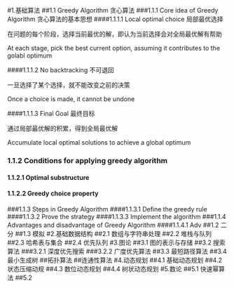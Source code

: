 #1.基础算法
##1.1 Greedy Algorithm 贪心算法
###1.1.1 Core idea of Greedy Algorithm 贪心算法的基本思想
####1.1.1.1 Local optimal choice 局部最优选择

在问题的每个阶段，选择当前最优的解，即认为当前选择会对全局最优解有帮助

At each stage, pick the best current option, assuming it contributes to the golabl optimum

####1.1.1.2 No backtracking 不可退回

一旦选择了某个选择，就不能改变之前的决策

Once a choice is made, it cannot be undone

####1.1.1.3 Final Goal 最终目标

通过局部最优解的积累，得到全局最优解

Accumulate local optimal solutions to achieve a global optimum
### 1.1.2 Conditions for applying greedy algorithm
#### 1.1.2.1 Optimal substructure
#### 1.1.2.2 Greedy choice property
###1.1.3 Steps in Greedy Algorithm
####1.1.3.1 Define the greedy rule
####1.1.3.2 Prove the strategy
####1.1.3.3 Implement the algorithm
###1.1.4 Advantages and disadvantage of Greedy Algorithm
####1.1.4.1 Adv
##1.2 二分
##1.3 模拟
#2.基础数据结构
##2.1 数组与字符串处理
##2.2 堆栈与队列
##2.3 哈希表与集合
##2.4 优先队列
#3.图论
##3.1 图的表示与存储
##3.2 搜索算法
###3.2.1 深度优先搜索
###3.2.2 广度优先算法
##3.3 最短路径算法
##3.4 最小生成树
##拓扑算法
##连通性算法
#4.动态规划
##4.1 基础动态规划
##4.2 状态压缩动规
##4.3 数位动态规划
##4.4 树状动态规划
#5.数论
##5.1 快速幂算法
##5.2 
